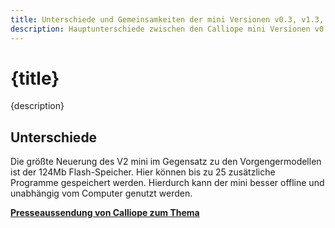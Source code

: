 ```yaml
---
title: Unterschiede und Gemeinsamkeiten der mini Versionen v0.3, v1.3, v2
description: Hauptunterschiede zwischen den Calliope mini Versionen v0.3, v1.3 und v2.
---
```


# {title}

{description}

## Unterschiede

Die größte Neuerung des V2 mini im Gegensatz zu den Vorgengermodellen ist der 124Mb Flash-Speicher. Hier können bis zu 25 zusätzliche Programme gespeichert werden. Hierdurch kann der mini besser offline und unabhängig vom Computer genutzt werden.

<!-- :::admonition type="note" -->
**[Presseaussendung von Calliope zum Thema](https://www.ots.at/presseaussendung/OTS_20200828_OTS0010/die-erfinderinnen-des-calliope-mini-stellen-neue-version-vor)**  
<!-- ::: -->